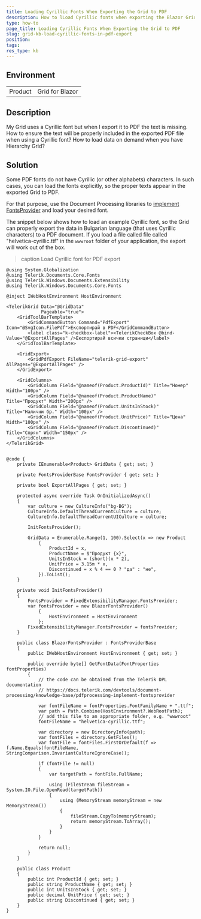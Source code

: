 ```yaml
---
title: Loading Cyrillic Fonts When Exporting the Grid to PDF
description: How to lLoad Cyrillic fonts when exporting the Blazor Grid to PDF?
type: how-to
page_title: Loading Cyrillic Fonts When Exporting the Grid to PDF
slug: grid-kb-load-cyrillic-fonts-in-pdf-export
position: 
tags: 
res_type: kb
---
```


## Environment

<table>
    <tbody>
        <tr>
            <td>Product</td>
            <td>Grid for Blazor</td>
        </tr>
    </tbody>
</table>

## Description

My Grid uses a Cyrillic font but when I export it to PDF the text is missing. How to ensure the text will be properly included in the exported PDF file when using a Cyrillic font? 
How to load data on demand when you have Hierarchy Grid?

## Solution

Some PDF fonts do not have Cyrillic (or other alphabets) characters. In such cases, you can load the fonts explicitly, so the proper texts appear in the exported Grid to PDF.

For that purpose, use the Document Processing libraries to [implement FontsProvider](https://docs.telerik.com/devtools/document-processing/knowledge-base/pdfprocessing-implement-fontsprovider) and load your desired font.

The snippet below shows how to load an example Cyrillic font, so the Grid can properly export the data in Bulgarian language (that uses Cyrillic characters) to a PDF document. If you load a file called file called "helvetica-cyrillic.ttf" in the `wwwroot` folder of your application, the export will work out of the box.

>caption Load Cyrillic font for PDF export

````RAZOR
@using System.Globalization
@using Telerik.Documents.Core.Fonts
@using Telerik.Windows.Documents.Extensibility
@using Telerik.Windows.Documents.Core.Fonts

@inject IWebHostEnvironment HostEnvironment

<TelerikGrid Data="@GridData"
             Pageable="true">
    <GridToolBarTemplate>
        <GridCommandButton Command="PdfExport" Icon="@SvgIcon.FilePdf">Експортирай в PDF</GridCommandButton>
        <label class="k-checkbox-label"><TelerikCheckBox @bind-Value="@ExportAllPages" />Експортирай всички страници</label>
    </GridToolBarTemplate>

    <GridExport>
        <GridPdfExport FileName="telerik-grid-export" AllPages="@ExportAllPages" />
    </GridExport>

    <GridColumns>
        <GridColumn Field="@nameof(Product.ProductId)" Title="Номер" Width="100px" />
        <GridColumn Field="@nameof(Product.ProductName)" Title="Продукт" Width="200px" />
        <GridColumn Field="@nameof(Product.UnitsInStock)" Title="Налични бр." Width="100px" />
        <GridColumn Field="@nameof(Product.UnitPrice)" Title="Цена" Width="100px" />
        <GridColumn Field="@nameof(Product.Discontinued)" Title="Спрян" Width="150px" />
    </GridColumns>
</TelerikGrid>


@code {
    private IEnumerable<Product> GridData { get; set; }

    private FontsProviderBase FontsProvider { get; set; }

    private bool ExportAllPages { get; set; }

    protected async override Task OnInitializedAsync()
    {      
        var culture = new CultureInfo("bg-BG");
        CultureInfo.DefaultThreadCurrentCulture = culture;
        CultureInfo.DefaultThreadCurrentUICulture = culture;

        InitFontsProvider();

        GridData = Enumerable.Range(1, 100).Select(x => new Product
            {
                ProductId = x,
                ProductName = $"Продукт {x}",
                UnitsInStock = (short)(x * 2),
                UnitPrice = 3.15m * x,
                Discontinued = x % 4 == 0 ? "да" : "не",
            }).ToList();
    }

    private void InitFontsProvider()
    {
        FontsProvider = FixedExtensibilityManager.FontsProvider;
        var fontsProvider = new BlazorFontsProvider()
            {
                HostEnvironment = HostEnvironment
            };
        FixedExtensibilityManager.FontsProvider = fontsProvider;
    }

    public class BlazorFontsProvider : FontsProviderBase
    {
        public IWebHostEnvironment HostEnvironment { get; set; }

        public override byte[] GetFontData(FontProperties fontProperties)
        {
            // the code can be obtained from the Telerik DPL documentation
            // https://docs.telerik.com/devtools/document-processing/knowledge-base/pdfprocessing-implement-fontsprovider

            var fontFileName = fontProperties.FontFamilyName + ".ttf";
            var path = Path.Combine(HostEnvironment?.WebRootPath);
            // add this file to an appropriate folder, e.g. "wwwroot"
            fontFileName = "helvetica-cyrillic.ttf";

            var directory = new DirectoryInfo(path);
            var fontFiles = directory.GetFiles();
            var fontFile = fontFiles.FirstOrDefault(f => f.Name.Equals(fontFileName, StringComparison.InvariantCultureIgnoreCase));

            if (fontFile != null)
            {
                var targetPath = fontFile.FullName;

                using (FileStream fileStream = System.IO.File.OpenRead(targetPath))
                {
                    using (MemoryStream memoryStream = new MemoryStream())
                    {
                        fileStream.CopyTo(memoryStream);
                        return memoryStream.ToArray();
                    }
                }
            }

            return null;
        }
    }

    public class Product
    {
        public int ProductId { get; set; }
        public string ProductName { get; set; }
        public int UnitsInStock { get; set; }
        public decimal UnitPrice { get; set; }
        public string Discontinued { get; set; }
    }
}
````